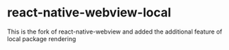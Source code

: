 # react-native-webview-local
This is the fork of react-native-webview and added the additional feature of local package rendering
